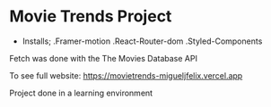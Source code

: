 # Movie Trends Project

- Installs;
.Framer-motion
.React-Router-dom
.Styled-Components

Fetch was done with the The Movies Database API

To see full website: https://movietrends-migueljfelix.vercel.app


Project done in a learning environment